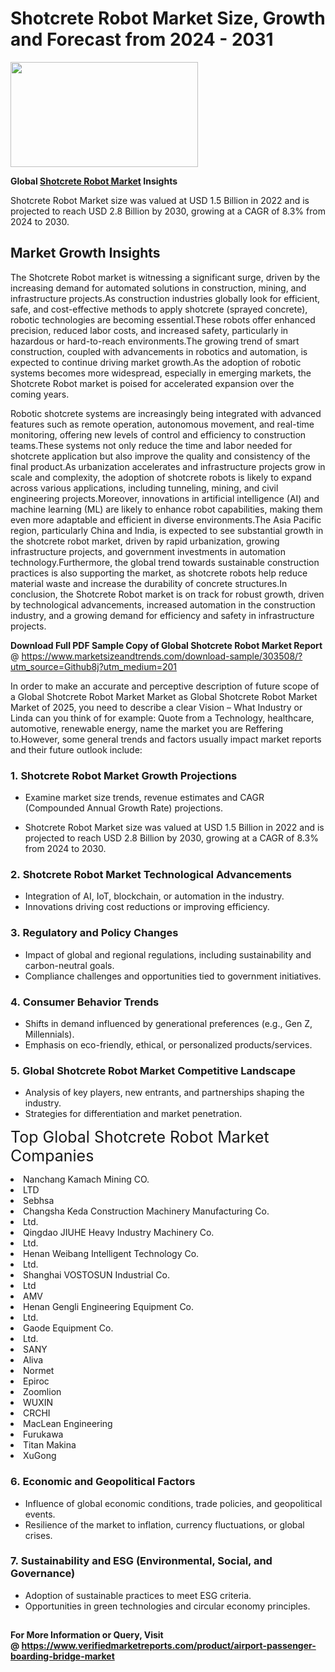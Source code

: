 <H1>Shotcrete Robot Market Size, Growth and Forecast from 2024 - 2031</H1><img class="aligncenter size-medium wp-image-584254" src="https://thirdeyenews.in/wp-content/uploads/2024/09/Global-Market-Research-300x168.jpeg" alt="" width="300" height="168" /><p><strong>Global&nbsp;<a href="https://www.marketsizeandtrends.com/download-sample/303508/?utm_source=Github8j?utm_medium=201">Shotcrete Robot Market</a> Insights</strong></p><p>Shotcrete Robot Market size was valued at USD 1.5 Billion in 2022 and is projected to reach USD 2.8 Billion by 2030, growing at a CAGR of 8.3% from 2024 to 2030.</p><p><h2>Market Growth Insights</h2> <p>The Shotcrete Robot market is witnessing a significant surge, driven by the increasing demand for automated solutions in construction, mining, and infrastructure projects.As construction industries globally look for efficient, safe, and cost-effective methods to apply shotcrete (sprayed concrete), robotic technologies are becoming essential.These robots offer enhanced precision, reduced labor costs, and increased safety, particularly in hazardous or hard-to-reach environments.The growing trend of smart construction, coupled with advancements in robotics and automation, is expected to continue driving market growth.As the adoption of robotic systems becomes more widespread, especially in emerging markets, the Shotcrete Robot market is poised for accelerated expansion over the coming years.</p> <p>Robotic shotcrete systems are increasingly being integrated with advanced features such as remote operation, autonomous movement, and real-time monitoring, offering new levels of control and efficiency to construction teams.These systems not only reduce the time and labor needed for shotcrete application but also improve the quality and consistency of the final product.As urbanization accelerates and infrastructure projects grow in scale and complexity, the adoption of shotcrete robots is likely to expand across various applications, including tunneling, mining, and civil engineering projects.Moreover, innovations in artificial intelligence (AI) and machine learning (ML) are likely to enhance robot capabilities, making them even more adaptable and efficient in diverse environments.The Asia Pacific region, particularly China and India, is expected to see substantial growth in the shotcrete robot market, driven by rapid urbanization, growing infrastructure projects, and government investments in automation technology.Furthermore, the global trend towards sustainable construction practices is also supporting the market, as shotcrete robots help reduce material waste and increase the durability of concrete structures.In conclusion, the Shotcrete Robot market is on track for robust growth, driven by technological advancements, increased automation in the construction industry, and a growing demand for efficiency and safety in infrastructure projects.<p><span class=""><strong>Download Full PDF Sample Copy of Global Shotcrete Robot Market Report</strong> @ <a href="https://www.marketsizeandtrends.com/download-sample/303508/?utm_source=Github8j?utm_medium=201" target="_blank">https://www.marketsizeandtrends.com/download-sample/303508/?utm_source=Github8j?utm_medium=201</a></span></p><p>In order to make an accurate and perceptive description of future scope of a Global&nbsp;Shotcrete Robot Market Market as Global&nbsp;Shotcrete Robot Market Market of 2025, you need to describe a clear Vision &ndash; What Industry or Linda can you think of for example: Quote from a Technology, healthcare, automotive, renewable energy, name the market you are Reffering to.However, some general trends and factors usually impact market reports and their future outlook include:</p><h3>1.&nbsp;<strong>Shotcrete Robot Market Growth Projections</strong></h3><ul><li>Examine market size trends, revenue estimates and CAGR (Compounded Annual Growth Rate) projections.</li><li><p>Shotcrete Robot Market size was valued at USD 1.5 Billion in 2022 and is projected to reach USD 2.8 Billion by 2030, growing at a CAGR of 8.3% from 2024 to 2030.</p></li></ul><h3>2.&nbsp;<strong>Shotcrete Robot Market Technological Advancements</strong></h3><ul><li>Integration of AI, IoT, blockchain, or automation in the industry.</li><li>Innovations driving cost reductions or improving efficiency.</li></ul><h3>3.&nbsp;<strong>Regulatory and Policy Changes</strong></h3><ul><li>Impact of global and regional regulations, including sustainability and carbon-neutral goals.</li><li>Compliance challenges and opportunities tied to government initiatives.</li></ul><h3>4.&nbsp;<strong>Consumer Behavior Trends</strong></h3><ul><li>Shifts in demand influenced by generational preferences (e.g., Gen Z, Millennials).</li><li>Emphasis on eco-friendly, ethical, or personalized products/services.</li></ul><h3>5.&nbsp;<strong>Global Shotcrete Robot Market Competitive Landscape</strong></h3><ul><li>Analysis of key players, new entrants, and partnerships shaping the industry.</li><li>Strategies for differentiation and market penetration.</li></ul><p data-pm-slice="1 1 []"><span style="color: inherit; font-family: inherit; font-size: 25px;">Top Global Shotcrete Robot Market Companies</span></p><div class="" data-test-id=""><p><li>Nanchang Kamach Mining CO.</li><li>LTD</li><li> Sebhsa</li><li> Changsha Keda Construction Machinery Manufacturing Co.</li><li>Ltd.</li><li> Qingdao JIUHE Heavy Industry Machinery Co.</li><li> Ltd.</li><li> Henan Weibang Intelligent Technology Co.</li><li>Ltd.</li><li> Shanghai VOSTOSUN Industrial Co.</li><li> Ltd</li><li> AMV</li><li> Henan Gengli Engineering Equipment Co.</li><li>Ltd.</li><li> Gaode Equipment Co.</li><li> Ltd.</li><li> SANY</li><li> Aliva</li><li> Normet</li><li> Epiroc</li><li> Zoomlion</li><li> WUXIN</li><li> CRCHI</li><li> MacLean Engineering</li><li> Furukawa</li><li> Titan Makina</li><li> XuGong</li></p></div><h3>6.&nbsp;<strong>Economic and Geopolitical Factors</strong></h3><ul><li>Influence of global economic conditions, trade policies, and geopolitical events.</li><li>Resilience of the market to inflation, currency fluctuations, or global crises.</li></ul><h3>7.&nbsp;<strong>Sustainability and ESG (Environmental, Social, and Governance)</strong></h3><ul><li>Adoption of sustainable practices to meet ESG criteria.</li><li>Opportunities in green technologies and circular economy principles.</li></ul><h2><strong style="font-size: 14px;">For More Information or Query, Visit @&nbsp;</strong><a style="background-color: #ffffff; font-size: 14px;" href="https://www.marketsizeandtrends.com/report/shotcrete-robot-market/" target="_blank">https://www.verifiedmarketreports.com/product/airport-passenger-boarding-bridge-market</a></h2>